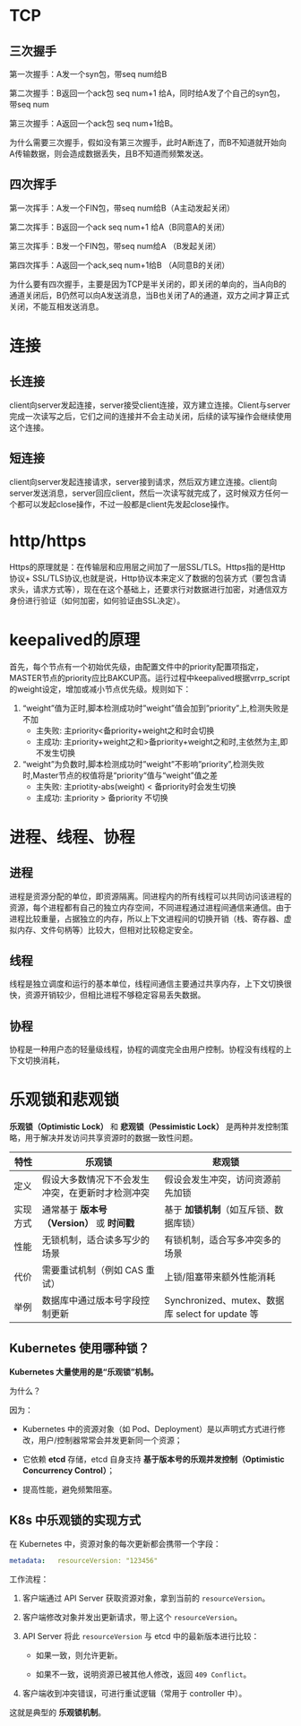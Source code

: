 # TCP

## 三次握手

第一次握手：A发一个syn包，带seq num给B

第二次握手：B返回一个ack包 seq num+1 给A，同时给A发了个自己的syn包，带seq num

第三次握手：A返回一个ack包 seq num+1给B。

为什么需要三次握手，假如没有第三次握手，此时A断连了，而B不知道就开始向A传输数据，则会造成数据丢失，且B不知道而频繁发送。

## 四次挥手

第一次挥手：A发一个FIN包，带seq num给B（A主动发起关闭）

第二次挥手：B返回一个ack seq num+1 给A（B同意A的关闭）

第三次挥手：B发一个FIN包，带seq num给A （B发起关闭）

第四次挥手：A返回一个ack,seq num+1给B （A同意B的关闭）

为什么要有四次握手，主要是因为TCP是半关闭的，即关闭的单向的，当A向B的通道关闭后，B仍然可以向A发送消息，当B也关闭了A的通道，双方之间才算正式关闭，不能互相发送消息。

# 连接

## 长连接

client向server发起连接，server接受client连接，双方建立连接。Client与server完成一次读写之后，它们之间的连接并不会主动关闭，后续的读写操作会继续使用这个连接。

## 短连接

client向server发起连接请求，server接到请求，然后双方建立连接。client向server发送消息，server回应client，然后一次读写就完成了，这时候双方任何一个都可以发起close操作，不过一般都是client先发起close操作。

# http/https

Https的原理就是：在传输层和应用层之间加了一层SSL/TLS。Https指的是Http协议+ SSL/TLS协议,也就是说，Http协议本来定义了数据的包装方式（要包含请求头，请求方式等），现在在这个基础上，还要求行对数据进行加密，对通信双方身份进行验证（如何加密，如何验证由SSL决定）。

# keepalived的原理

首先，每个节点有一个初始优先级，由配置文件中的priority配置项指定，MASTER节点的priority应比BAKCUP高。运行过程中keepalived根据vrrp_script的weight设定，增加或减小节点优先级。规则如下：

1. “weight”值为正时,脚本检测成功时”weight”值会加到”priority”上,检测失败是不加
   - 主失败: 主priority<备priority+weight之和时会切换
   - 主成功: 主priority+weight之和>备priority+weight之和时,主依然为主,即不发生切换
2. “weight”为负数时,脚本检测成功时”weight”不影响”priority”,检测失败时,Master节点的权值将是“priority“值与“weight”值之差
   - 主失败: 主priotity-abs(weight) < 备priority时会发生切换
   - 主成功: 主priority > 备priority 不切换

# 进程、线程、协程

## 进程

进程是资源分配的单位，即资源隔离。同进程内的所有线程可以共同访问该进程的资源，每个进程都有自己的独立内存空间，不同进程通过进程间通信来通信。由于进程比较重量，占据独立的内存，所以上下文进程间的切换开销（栈、寄存器、虚拟内存、文件句柄等）比较大，但相对比较稳定安全。

## 线程

线程是独立调度和运行的基本单位，线程间通信主要通过共享内存，上下文切换很快，资源开销较少，但相比进程不够稳定容易丢失数据。

## 协程

协程是一种用户态的轻量级线程，协程的调度完全由用户控制。协程没有线程的上下文切换消耗，

# 乐观锁和悲观锁

**乐观锁（Optimistic Lock）** 和 **悲观锁（Pessimistic Lock）** 是两种并发控制策略，用于解决并发访问共享资源时的数据一致性问题。

| 特性   | 乐观锁                             | 悲观锁                                        |
| ---- | ------------------------------- | ------------------------------------------ |
| 定义   | 假设大多数情况下不会发生冲突，在更新时才检测冲突        | 假设会发生冲突，访问资源前先加锁                           |
| 实现方式 | 通常基于 **版本号（Version）** 或 **时间戳** | 基于 **加锁机制**（如互斥锁、数据库锁）                     |
| 性能   | 无锁机制，适合读多写少的场景                  | 有锁机制，适合写多冲突多的场景                            |
| 代价   | 需要重试机制（例如 CAS 重试）               | 上锁/阻塞带来额外性能消耗                              |
| 举例   | 数据库中通过版本号字段控制更新                 | Synchronized、mutex、数据库 select for update 等 |

## Kubernetes 使用哪种锁？

**Kubernetes 大量使用的是“乐观锁”机制。**

为什么？

因为：

- Kubernetes 中的资源对象（如 Pod、Deployment）是以声明式方式进行修改，用户/控制器常常会并发更新同一个资源；

- 它依赖 **etcd** 存储，etcd 自身支持 **基于版本号的乐观并发控制（Optimistic Concurrency Control）**；

- 提高性能，避免频繁阻塞。



## K8s 中乐观锁的实现方式

在 Kubernetes 中，资源对象的每次更新都会携带一个字段：

```yaml
metadata:   resourceVersion: "123456"
```

工作流程：

1. 客户端通过 API Server 获取资源对象，拿到当前的 `resourceVersion`。

2. 客户端修改对象并发出更新请求，带上这个 `resourceVersion`。

3. API Server 将此 `resourceVersion` 与 etcd 中的最新版本进行比较：
   
   - 如果一致，则允许更新。
   
   - 如果不一致，说明资源已被其他人修改，返回 `409 Conflict`。

4. 客户端收到冲突错误，可进行重试逻辑（常用于 controller 中）。

这就是典型的 **乐观锁机制**。